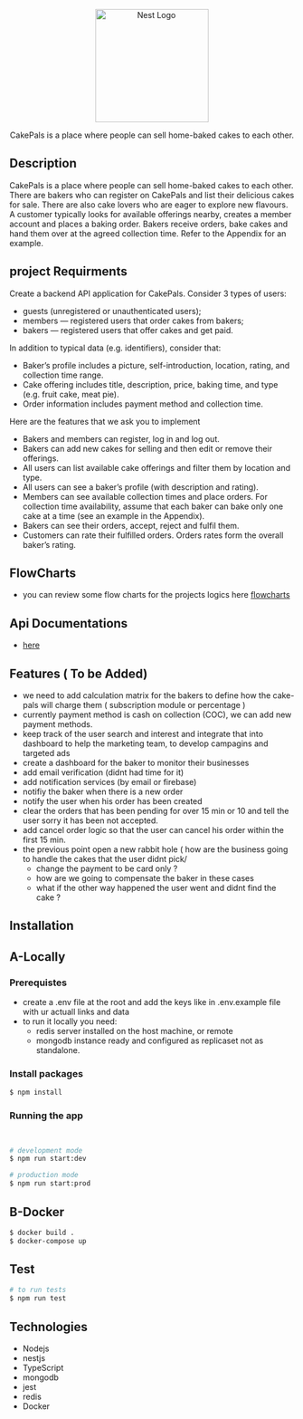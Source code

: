<p align="center">
  <a href="https://cake-pals.onrender.com/api" target="blank"><img src="https://i.ibb.co/8PShdRx/cake-pals1.png" width="200" alt="Nest Logo" /></a>
</p>

<p align="center">CakePals is a place where people can sell home-baked cakes to each other.</p>

## Description

CakePals is a place where people can sell home-baked cakes to each other. There are bakers who can
register on CakePals and list their delicious cakes for sale. There are also cake lovers who are eager to
explore new flavours. A customer typically looks for available offerings nearby, creates a member
account  and places a baking order. Bakers receive orders, bake cakes and hand them over
at the agreed collection time. Refer to the Appendix for an example.

## project Requirments
Create a backend API application for CakePals. Consider 3 types of users:

  - guests (unregistered or unauthenticated users);
  - members — registered users that order cakes from bakers;
  - bakers — registered users that offer cakes and get paid.
  
In addition to typical data (e.g. identifiers), consider that:

  - Baker’s profile includes a picture, self-introduction, location, rating, and collection time range.
  - Cake offering includes title, description, price, baking time, and type (e.g. fruit cake, meat pie).
  - Order information includes payment method and collection time.
  
Here are the features that we ask you to implement

  - Bakers and members can register, log in and log out.
  - Bakers can add new cakes for selling and then edit or remove their offerings.
  - All users can list available cake offerings and filter them by location and type.
  - All users can see a baker’s profile (with description and rating).
  - Members can see available collection times and place orders. For collection time availability,
  assume that each baker can bake only one cake at a time (see an example in the Appendix).
  - Bakers can see their orders, accept, reject and fulfil them.
  - Customers can rate their fulfilled orders. Orders rates form the overall baker’s rating.
  
## FlowCharts
  - you can review some flow charts for the projects logics here [flowcharts](https://www.figma.com/file/hbQ6KYq9XtHl9AErwdeLSG/Untitled?node-id=0%3A1&t=nd1vWkvqqSiBbXmI-1)

## Api Documentations
  - [here](https://cake-pals.onrender.com/api)
## Features ( To be Added)

  - we need to add calculation matrix for the bakers to define how the cake-pals will charge them ( subscription module or percentage )
  - currently payment method is cash on collection (COC), we can add new payment methods.
  - keep track of the user search and interest  and integrate that into dashboard to help the marketing team, to develop campagins and targeted ads
  - create a dashboard for the baker to monitor their businesses
  - add email verification (didnt had time for it)
  - add notification services  (by email or firebase)
  - notifiy the baker when there is a new order 
  - notify the user when his order has been created
  - clear the orders that has been pending for over 15 min or 10 and tell the user sorry it has been not accepted.
  - add cancel order logic so that the user can  cancel his order within the first 15 min.
  - the previous point open a new rabbit hole ( how are the business going to handle the cakes that the user didnt pick/
    - change the payment to be card only ?
    - how are we going to compensate the baker in these cases
    - what if the other way happened the user went and didnt find the cake ?


## Installation
## A-Locally
### Prerequistes
  - create a .env file at the root and add the keys like in .env.example file with ur actuall links and data
  - to run it locally you need:
    - redis server installed on the host machine, or remote 
    - mongodb instance ready and configured as replicaset not as standalone.


### Install packages
```bash
$ npm install
```

### Running the app

```bash


# development mode
$ npm run start:dev

# production mode
$ npm run start:prod
```


## B-Docker
    

```bash
$ docker build .
$ docker-compose up
```
## Test

```bash
# to run tests
$ npm run test

```
      
## Technologies
- Nodejs
- nestjs
- TypeScript
- mongodb
- jest
- redis
- Docker


